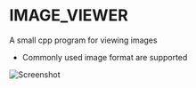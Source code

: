 # IMAGE_VIEWER
A small cpp program for viewing images
 - Commonly used image format are supported
 
![Screenshot](https://user-images.githubusercontent.com/84431742/183235210-7b89c072-9018-435e-9298-c206a1bac9f3.png)
